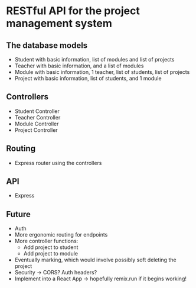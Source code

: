 # RESTful API for the project management system

## The database models

- Student with basic information, list of modules and list of projects
- Teacher with basic information, and a list of modules
- Module with basic information, 1 teacher, list of students, list of projects
- Project with basic information, list of students, and 1 module

## Controllers

- Student Controller
- Teacher Controller
- Module Controller
- Project Controller

## Routing

- Express router using the controllers

## API

- Express

## Future

- Auth
- More ergonomic routing for endpoints
- More controller functions:
  - Add project to student
  - Add project to module
- Eventually marking, which would involve possibly soft deleting the project
- Security -> CORS? Auth headers?
- Implement into a React App -> hopefully remix.run if it begins working!
